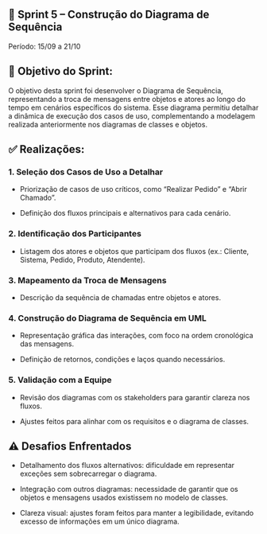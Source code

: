## 📌 Sprint 5 – Construção do Diagrama de Sequência

Período: 15/09 a 21/10

## 🎯 Objetivo do Sprint:

O objetivo desta sprint foi desenvolver o Diagrama de Sequência, representando a troca de mensagens entre objetos e atores ao longo do tempo em cenários específicos do sistema. Esse diagrama permitiu detalhar a dinâmica de execução dos casos de uso, complementando a modelagem realizada anteriormente nos diagramas de classes e objetos.

## ✅ Realizações:

### 1. Seleção dos Casos de Uso a Detalhar

 - Priorização de casos de uso críticos, como “Realizar Pedido” e “Abrir Chamado”.

 - Definição dos fluxos principais e alternativos para cada cenário.

### 2. Identificação dos Participantes

 - Listagem dos atores e objetos que participam dos fluxos (ex.: Cliente, Sistema, Pedido, Produto, Atendente).

### 3. Mapeamento da Troca de Mensagens

 - Descrição da sequência de chamadas entre objetos e atores.

### 4. Construção do Diagrama de Sequência em UML

 - Representação gráfica das interações, com foco na ordem cronológica das mensagens.

 - Definição de retornos, condições e laços quando necessários.

### 5. Validação com a Equipe

- Revisão dos diagramas com os stakeholders para garantir clareza nos fluxos.

-  Ajustes feitos para alinhar com os requisitos e o diagrama de classes.

## ⚠️ Desafios Enfrentados

 - Detalhamento dos fluxos alternativos: dificuldade em representar exceções sem sobrecarregar o diagrama.

 - Integração com outros diagramas: necessidade de garantir que os objetos e mensagens usados existissem no modelo de classes.

 - Clareza visual: ajustes foram feitos para manter a legibilidade, evitando excesso de informações em um único diagrama.
